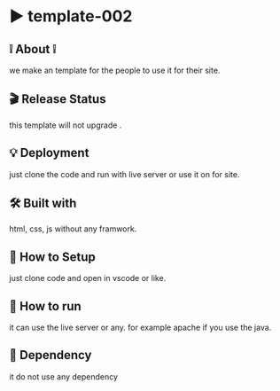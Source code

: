 # :arrow_forward: template-002

## :grey_exclamation: About :grey_exclamation:
we make an template for the people to use it for their site.
## :clapper: Release Status
this template will not upgrade .
## :bulb: Deployment
just clone the code and run with live server or use it on for site.
## :hammer_and_wrench: Built with
html, css, js without any framwork.
## :star2: How to Setup
just clone code and open in vscode or like.
## :rocket: How to run
it can use the live server or any. for example apache if you use the java.
## :whale: Dependency
it do not use any dependency 

